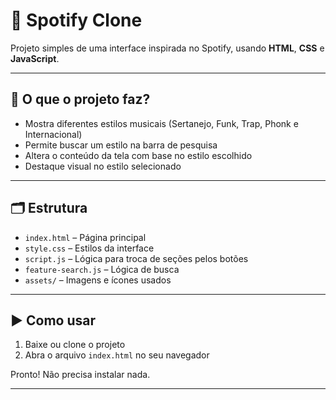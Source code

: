 # 🎵 Spotify Clone

Projeto simples de uma interface inspirada no Spotify, usando **HTML**, **CSS** e **JavaScript**.

---

## 📌 O que o projeto faz?

- Mostra diferentes estilos musicais (Sertanejo, Funk, Trap, Phonk e Internacional)
- Permite buscar um estilo na barra de pesquisa
- Altera o conteúdo da tela com base no estilo escolhido
- Destaque visual no estilo selecionado

---

## 🗂️ Estrutura

- `index.html` – Página principal
- `style.css` – Estilos da interface
- `script.js` – Lógica para troca de seções pelos botões
- `feature-search.js` – Lógica de busca
- `assets/` – Imagens e ícones usados

---

## ▶️ Como usar

1. Baixe ou clone o projeto
2. Abra o arquivo `index.html` no seu navegador

Pronto! Não precisa instalar nada.

---




